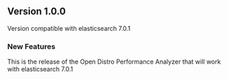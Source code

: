 ## Version 1.0.0

Version compatible with elasticsearch 7.0.1

### New Features

This is the release of the Open Distro Performance Analyzer that will work with elasticsearch 7.0.1
